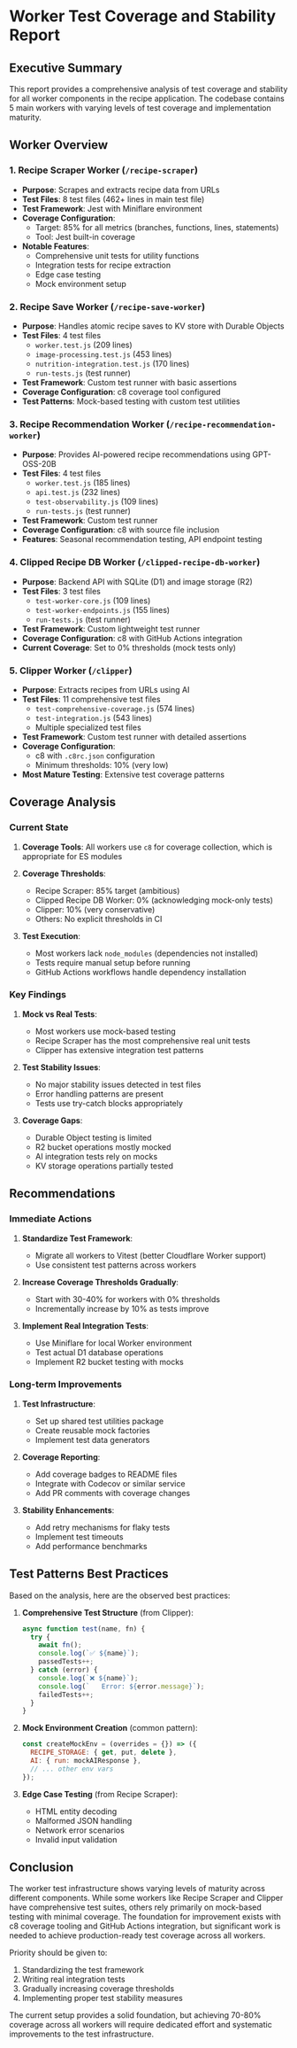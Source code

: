 # Worker Test Coverage and Stability Report

## Executive Summary

This report provides a comprehensive analysis of test coverage and stability for all worker components in the recipe application. The codebase contains 5 main workers with varying levels of test coverage and implementation maturity.

## Worker Overview

### 1. **Recipe Scraper Worker** (`/recipe-scraper`)
- **Purpose**: Scrapes and extracts recipe data from URLs
- **Test Files**: 8 test files (462+ lines in main test file)
- **Test Framework**: Jest with Miniflare environment
- **Coverage Configuration**: 
  - Target: 85% for all metrics (branches, functions, lines, statements)
  - Tool: Jest built-in coverage
- **Notable Features**:
  - Comprehensive unit tests for utility functions
  - Integration tests for recipe extraction
  - Edge case testing
  - Mock environment setup

### 2. **Recipe Save Worker** (`/recipe-save-worker`)
- **Purpose**: Handles atomic recipe saves to KV store with Durable Objects
- **Test Files**: 4 test files
  - `worker.test.js` (209 lines)
  - `image-processing.test.js` (453 lines)
  - `nutrition-integration.test.js` (170 lines)
  - `run-tests.js` (test runner)
- **Test Framework**: Custom test runner with basic assertions
- **Coverage Configuration**: c8 coverage tool configured
- **Test Patterns**: Mock-based testing with custom test utilities

### 3. **Recipe Recommendation Worker** (`/recipe-recommendation-worker`)
- **Purpose**: Provides AI-powered recipe recommendations using GPT-OSS-20B
- **Test Files**: 4 test files
  - `worker.test.js` (185 lines)
  - `api.test.js` (232 lines)
  - `test-observability.js` (109 lines)
  - `run-tests.js` (test runner)
- **Test Framework**: Custom test runner
- **Coverage Configuration**: c8 with source file inclusion
- **Features**: Seasonal recommendation testing, API endpoint testing

### 4. **Clipped Recipe DB Worker** (`/clipped-recipe-db-worker`)
- **Purpose**: Backend API with SQLite (D1) and image storage (R2)
- **Test Files**: 3 test files
  - `test-worker-core.js` (109 lines)
  - `test-worker-endpoints.js` (155 lines)
  - `run-tests.js` (test runner)
- **Test Framework**: Custom lightweight test runner
- **Coverage Configuration**: c8 with GitHub Actions integration
- **Current Coverage**: Set to 0% thresholds (mock tests only)

### 5. **Clipper Worker** (`/clipper`)
- **Purpose**: Extracts recipes from URLs using AI
- **Test Files**: 11 comprehensive test files
  - `test-comprehensive-coverage.js` (574 lines)
  - `test-integration.js` (543 lines)
  - Multiple specialized test files
- **Test Framework**: Custom test runner with detailed assertions
- **Coverage Configuration**: 
  - c8 with `.c8rc.json` configuration
  - Minimum thresholds: 10% (very low)
- **Most Mature Testing**: Extensive test coverage patterns

## Coverage Analysis

### Current State

1. **Coverage Tools**: All workers use `c8` for coverage collection, which is appropriate for ES modules
2. **Coverage Thresholds**:
   - Recipe Scraper: 85% target (ambitious)
   - Clipped Recipe DB Worker: 0% (acknowledging mock-only tests)
   - Clipper: 10% (very conservative)
   - Others: No explicit thresholds in CI

3. **Test Execution**:
   - Most workers lack `node_modules` (dependencies not installed)
   - Tests require manual setup before running
   - GitHub Actions workflows handle dependency installation

### Key Findings

1. **Mock vs Real Tests**:
   - Most workers use mock-based testing
   - Recipe Scraper has the most comprehensive real unit tests
   - Clipper has extensive integration test patterns

2. **Test Stability Issues**:
   - No major stability issues detected in test files
   - Error handling patterns are present
   - Tests use try-catch blocks appropriately

3. **Coverage Gaps**:
   - Durable Object testing is limited
   - R2 bucket operations mostly mocked
   - AI integration tests rely on mocks
   - KV storage operations partially tested

## Recommendations

### Immediate Actions

1. **Standardize Test Framework**:
   - Migrate all workers to Vitest (better Cloudflare Worker support)
   - Use consistent test patterns across workers

2. **Increase Coverage Thresholds Gradually**:
   - Start with 30-40% for workers with 0% thresholds
   - Incrementally increase by 10% as tests improve

3. **Implement Real Integration Tests**:
   - Use Miniflare for local Worker environment
   - Test actual D1 database operations
   - Implement R2 bucket testing with mocks

### Long-term Improvements

1. **Test Infrastructure**:
   - Set up shared test utilities package
   - Create reusable mock factories
   - Implement test data generators

2. **Coverage Reporting**:
   - Add coverage badges to README files
   - Integrate with Codecov or similar service
   - Add PR comments with coverage changes

3. **Stability Enhancements**:
   - Add retry mechanisms for flaky tests
   - Implement test timeouts
   - Add performance benchmarks

## Test Patterns Best Practices

Based on the analysis, here are the observed best practices:

1. **Comprehensive Test Structure** (from Clipper):
   ```javascript
   async function test(name, fn) {
     try {
       await fn();
       console.log(`✅ ${name}`);
       passedTests++;
     } catch (error) {
       console.log(`❌ ${name}`);
       console.log(`   Error: ${error.message}`);
       failedTests++;
     }
   }
   ```

2. **Mock Environment Creation** (common pattern):
   ```javascript
   const createMockEnv = (overrides = {}) => ({
     RECIPE_STORAGE: { get, put, delete },
     AI: { run: mockAIResponse },
     // ... other env vars
   });
   ```

3. **Edge Case Testing** (from Recipe Scraper):
   - HTML entity decoding
   - Malformed JSON handling
   - Network error scenarios
   - Invalid input validation

## Conclusion

The worker test infrastructure shows varying levels of maturity across different components. While some workers like Recipe Scraper and Clipper have comprehensive test suites, others rely primarily on mock-based testing with minimal coverage. The foundation for improvement exists with c8 coverage tooling and GitHub Actions integration, but significant work is needed to achieve production-ready test coverage across all workers.

Priority should be given to:
1. Standardizing the test framework
2. Writing real integration tests
3. Gradually increasing coverage thresholds
4. Implementing proper test stability measures

The current setup provides a solid foundation, but achieving 70-80% coverage across all workers will require dedicated effort and systematic improvements to the test infrastructure.